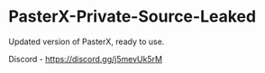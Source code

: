 
# PasterX-Private-Source-Leaked

Updated version of PasterX, ready to use.

Discord - https://discord.gg/j5mevUk5rM
                          